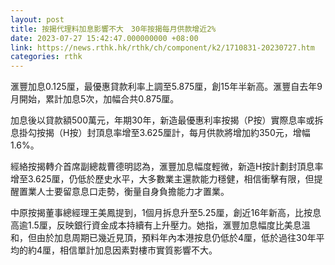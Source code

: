 ```yaml
---
layout: post
title: 按揭代理料加息影響不大　30年按揭每月供款增近2%
date: 2023-07-27 15:42:47.000000000 +08:00
link: https://news.rthk.hk/rthk/ch/component/k2/1710831-20230727.htm
categories: rthk
---
```


滙豐加息0.125厘，最優惠貸款利率上調至5.875厘，創15年半新高。滙豐自去年9月開始，累計加息5次，加幅合共0.875厘。

加息後以貸款額500萬元，年期30年，新造最優惠利率按揭（P按）實際息率或拆息掛勾按揭（H按）封頂息率增至3.625厘計，每月供款將增加約350元，增幅1.6%。

經絡按揭轉介首席副總裁曹德明認為，滙豐加息幅度輕微，新造H按計劃封頂息率增至3.625厘，仍低於歷史水平，大多數業主還款能力穩健，相信衝擊有限，但提醒置業人士要留意息口走勢，衡量自身負擔能力才置業。

中原按揭董事總經理王美鳳提到，1個月拆息升至5.25厘，創近16年新高，比按息高逾1.5厘，反映銀行資金成本持續有上升壓力。她指，滙豐加息幅度比美息溫和，但由於加息周期已幾近見頂，預料年內本港按息仍低於4厘，低於過往30年平均的約4厘，相信單計加息因素對樓市實質影響不大。
